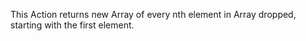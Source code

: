 This Action returns new Array of every nth element in Array dropped, starting with the first element.
